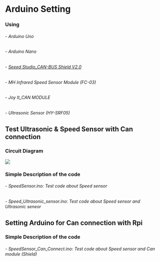 # Arduino Setting

### Using
###### - Arduino Uno
###### - Arduino Nano
###### - [Seeed Studio_CAN-BUS Shield V2.0](https://wiki.seeedstudio.com/CAN-BUS_Shield_V2.0/)
###### - MH Infrared Speed Sensor Module (FC-03)
###### - Joy It_CAN MODULE
###### - Ultrasonic Sensor (HY-SRF05)

## Test Ultrasonic & Speed Sensor with Can connection

### Circuit Diagram

<img src="https://github.com/Ho-mmd/DES_Project2/assets/55338823/2ef7eca3-f972-44de-add6-74e1a42d78a5">

### Simple Description of the code
###### - SpeedSensor.ino: Test code about Speed sensor
###### - Speed_Ultrasonic_sensor.ino: Test code about Speed sensor and Ultrasonic seneor 

## Setting Arduino for Can connection with Rpi

### Simple Description of the code
###### - SpeedSensor_Can_Connect.ino: Test code about Speed sensor and Can module (Shield)
